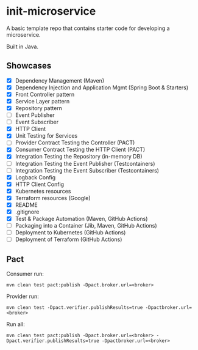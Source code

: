 # init-microservice

A basic template repo that contains starter code for developing a microservice.

Built in Java.

## Showcases

- [x] Dependency Management (Maven)
- [x] Dependency Injection and Application Mgmt (Spring Boot & Starters)
- [x] Front Controller pattern
- [x] Service Layer pattern
- [x] Repository pattern
- [ ] Event Publisher
- [ ] Event Subscriber
- [x] HTTP Client
- [x] Unit Testing for Services
- [ ] Provider Contract Testing the Controller (PACT)
- [x] Consumer Contract Testing the HTTP Client (PACT)
- [x] Integration Testing the Repository (in-memory DB)
- [ ] Integration Testing the Event Publisher (Testcontainers)
- [ ] Integration Testing the Event Subscriber (Testcontainers)
- [x] Logback Config
- [x] HTTP Client Config
- [x] Kubernetes resources
- [x] Terraform resources (Google)
- [x] README
- [x] .gitignore
- [x] Test & Package Automation (Maven, GitHub Actions)
- [ ] Packaging into a Container (Jib, Maven, GitHub Actions)
- [ ] Deployment to Kubernetes (GitHub Actions)
- [ ] Deployment of Terraform (GitHub Actions)

## Pact

Consumer run:

```shell
mvn clean test pact:publish -Dpact.broker.url=<broker>
```

Provider run:

```shell
mvn clean test -Dpact.verifier.publishResults=true -Dpactbroker.url=<broker>
```

Run all:

```shell
mvn clean test pact:publish -Dpact.broker.url=<broker> -Dpact.verifier.publishResults=true -Dpactbroker.url=<broker>
```
